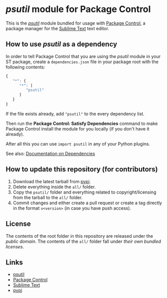 # *psutil* module for Package Control

This is the *[psutil](https://github.com/giampaolo/psutil)* module
bundled for usage with [Package Control](http://packagecontrol.io/),
a package manager
for the [Sublime Text](http://sublimetext.com/) text editor.


## How to use *psutil* as a dependency

In order to tell Package Control
that you are using the *psutil* module
in your ST package,
create a `dependencies.json` file
in your package root
with the following contents:

```js
{
   "*": {
      "*": [
         "psutil"
      ]
   }
}
```

If the file exists already,
add `"psutil"` to the every dependency list.

Then run the **Package Control: Satisfy Dependencies** command
to make Package Control
install the module for you locally
(if you don't have it already).

After all this
you can use `import psutil`
in any of your Python plugins.

See also:
[Documentation on Dependencies](https://packagecontrol.io/docs/dependencies)


## How to update this repository (for contributors)

1. Download the latest tarball
   from [pypi](https://pypi.python.org).
2. Delete everything inside the `all/` folder.
3. Copy the `psutil/` folder
   and everything related to copyright/licensing
   from the tarball
   to the `all/` folder.
4. Commit changes
   and either create a pull request
   or create a tag directly
   in the format `v<version>`
   (in case you have push access).


## License

The contents of the root folder
in this repository
are released
under the *public domain*.
The contents of the `all/` folder
fall under *their own bundled licenses*.

## Links

- [psutil](https://github.com/giampaolo/psutil)
- [Package Control](http://packagecontrol.io/)
- [Sublime Text](http://sublimetext.com/)
- [pypi](https://pypi.python.org/pypi/psutil)